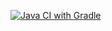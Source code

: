 [![Java CI with Gradle](https://github.com/Ka2sik/AutomationHW2/actions/workflows/gradle.yml/badge.svg)](https://github.com/Ka2sik/AutomationHW2/actions/workflows/gradle.yml)